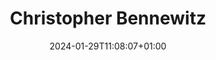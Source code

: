 ---
title: "Christopher Bennewitz"
date: 2024-01-29T11:08:07+01:00
draft: false
image: "img/default.jpg"
weight: 4
description: Semester Thesis
---